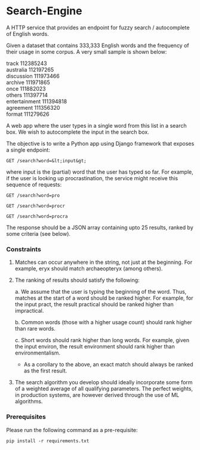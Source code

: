 # Search-Engine

A HTTP service that provides an endpoint for fuzzy search /
autocomplete of English words.

Given a dataset that contains 333,333 English words and the frequency of their usage in
some corpus. A very small sample is shown below:

track 112385243<br>
australia 112197265 <br>
discussion 111973466 <br>
archive 111971865 <br>
once 111882023 <br>
others 111397714 <br>
entertainment 111394818 <br>
agreement 111356320 <br>
format 111279626 <br>

A web app where the user types in a single word from this list in a search box. We wish to autocomplete the input in the search box.

The objective is to write a Python app using Django framework that exposes a single endpoint:

`GET /search?word=&lt;input&gt;`

where input is the (partial) word that the user has typed so far. For example, if the user is looking
up procrastination, the service might receive this sequence of requests:

`GET /search?word=pro`

`GET /search?word=procr`

`GET /search?word=procra`

The response should be a JSON array containing upto 25 results, ranked by some criteria (see
below).

### Constraints
1. Matches can occur anywhere in the string, not just at the beginning. For example, eryx
should match archaeopteryx (among others).
2. The ranking of results should satisfy the following:
   
    a. We assume that the user is typing the beginning of the word. Thus, matches at the
start of a word should be ranked higher. For example, for the input pract, the result
practical should be ranked higher than impractical.
    
    b. Common words (those with a higher usage count) should rank higher than rare
words.
    
    c. Short words should rank higher than long words. For example, given the input
environ, the result environment should rank higher than environmentalism.
   
    - As a corollary to the above, an exact match should always be ranked as the
first result.

3. The search algorithm you develop should ideally incorporate some form of a weighted
average of all qualifying parameters. The perfect weights, in production systems, are
however derived through the use of ML algorithms.

### Prerequisites

Please run the following command as a pre-requisite:

`pip install -r requirements.txt`
